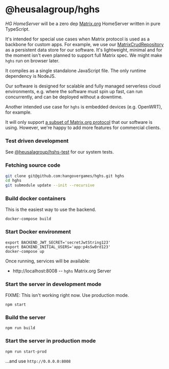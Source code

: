 # @heusalagroup/hghs

*HG HomeServer* will be a zero dep [Matrix.org](https://matrix.org) HomeServer 
written in pure TypeScript.

It's intended for special use cases when Matrix protocol is used as a backbone 
for custom apps. For example, we use our 
[MatrixCrudRepository](https://github.com/heusalagroup/fi.hg.matrix/blob/main/MatrixCrudRepository.ts) 
as a persistent data store for our software. It's lightweight, minimal and for the moment isn't even planned to 
support full Matrix spec. We might make `hghs` run on browser later.

It compiles as a single standalone JavaScript file. The only runtime dependency 
is NodeJS. 

Our software is designed for scalable and fully managed serverless cloud 
environments, e.g. where the software must spin up fast, can run concurrently, 
and can be deployed without a downtime.

Another intended use case for `hghs` is embedded devices (e.g. OpenWRT), for 
example.

It will only support [a subset of Matrix.org protocol](https://github.com/heusalagroup/hghs/issues/16) 
that our software is using. However, we're happy to add more features for 
commercial clients. 

### Test driven development

See [@heusalagroup/hshs-test](https://github.com/heusalagroup/hghs-test) for our 
system tests.

### Fetching source code

```bash
git clone git@github.com:hangovergames/hghs.git hghs
cd hghs
git submodule update --init --recursive
```

### Build docker containers

This is the easiest way to use the backend.

```
docker-compose build
```

### Start Docker environment

```
export BACKEND_JWT_SECRET='secretJwtString123'
export BACKEND_INITIAL_USERS='app:p4sSw0rd123'
docker-compose up
```

Once running, services will be available:

 * http://localhost:8008 -- `hghs` Matrix.org Server

### Start the server in development mode

FIXME: This isn't working right now. Use production mode.

```
npm start
```

### Build the server

```
npm run build
```

### Start the server in production mode

```
npm run start-prod
```

...and use `http://0.0.0.0:8008`
